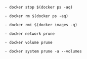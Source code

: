 	- docker stop $(docker ps -aq)

	- docker rm $(docker ps -aq)

	- docker rmi $(docker images -q)

	- docker network prune

	- docker volume prune

	- docker system prune -a --volumes
